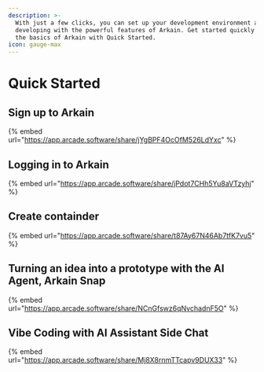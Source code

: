 ```yaml
---
description: >-
  With just a few clicks, you can set up your development environment and start
  developing with the powerful features of Arkain. Get started quickly and learn
  the basics of Arkain with Quick Started.
icon: gauge-max
---
```


# Quick Started

## Sign up to Arkain

{% embed url="https://app.arcade.software/share/jYgBPF4OcOfM526LdYxc" %}

## Logging in to Arkain

{% embed url="https://app.arcade.software/share/jPdot7CHh5Yu8aVTzyhj" %}

## Create containder&#x20;

{% embed url="https://app.arcade.software/share/t87Ay67N46Ab7tfK7vu5" %}

## Turning an idea into a prototype with the AI Agent, Arkain Snap

{% embed url="https://app.arcade.software/share/NCnGfswz6qNvchadnF5O" %}

## Vibe Coding with AI Assistant Side Chat

{% embed url="https://app.arcade.software/share/Mj8X8rnmTTcapv9DUX33" %}
